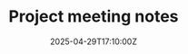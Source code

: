 ---
title: Project meeting notes
linkTitle: Project meeting notes
date: '2025-04-29T17:10:00Z'
weight: 1
description: No content
draft: false
ref: project-meeting-notes
---